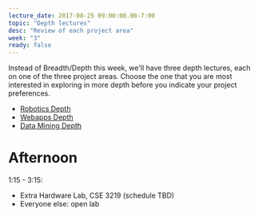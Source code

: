 ```yaml
---
lecture_date: 2017-08-25 09:00:00.00-7:00
topic: "Depth lectures"
desc: "Review of each project area"
week: "3"
ready: false
---
```


Instead of Breadth/Depth this week, we'll have three depth lectures, 
each on one of the three project areas.  Choose the one that you
are most interested in exploring in more depth before you indicate
your project preferences.

* [Robotics Depth](robotics-depth.md)
* [Webapps Depth](webapps-depth/)
* [Data Mining Depth](data-mining-depth/)


# Afternoon

1:15 - 3:15: 
* Extra Hardware Lab, CSE 3219 (schedule TBD)
* Everyone else: open lab
